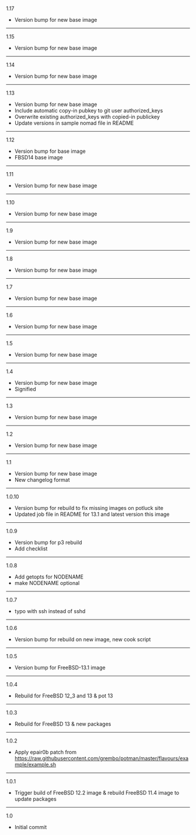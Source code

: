 1.17

* Version bump for new base image

---

1.15

* Version bump for new base image

---

1.14

* Version bump for new base image

---

1.13

* Version bump for new base image
* Include automatic copy-in pubkey to git user authorized_keys
* Overwrite existing authorized_keys with copied-in publickey
* Update versions in sample nomad file in README

---

1.12

* Version bump for base image
* FBSD14 base image

---

1.11

* Version bump for new base image

---

1.10

* Version bump for new base image

---

1.9

* Version bump for new base image

---

1.8

* Version bump for new base image

---

1.7

* Version bump for new base image

---

1.6

* Version bump for new base image

---

1.5

* Version bump for new base image

---

1.4

* Version bump for new base image
* Signified

---

1.3

* Version bump for new base image

---

1.2

* Version bump for new base image

---

1.1

* Version bump for new base image
* New changelog format

---

1.0.10

* Version bump for rebuild to fix missing images on potluck site
* Updated job file in README for 13.1 and latest version this image

---

1.0.9

* Version bump for p3 rebuild
* Add checklist

---

1.0.8

* Add getopts for NODENAME
* make NODENAME optional

---

1.0.7

* typo with ssh instead of sshd

---

1.0.6

* Version bump for rebuild on new image, new cook script

---

1.0.5

* Version bump for FreeBSD-13.1 image

---

1.0.4

* Rebuild for FreeBSD 12_3 and 13 & pot 13

---

1.0.3

* Rebuild for FreeBSD 13 & new packages

---

1.0.2

* Apply epair0b patch from https://raw.githubusercontent.com/grembo/potman/master/flavours/example/example.sh

---

1.0.1

* Trigger build of FreeBSD 12.2 image & rebuild FreeBSD 11.4 image to update packages

---

1.0

* Initial commit
